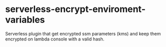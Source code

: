 # serverless-encrypt-enviroment-variables
Serverless plugin that get encrypted ssm parameters (kms) and keep them encrypted on lambda console with a valid hash.

